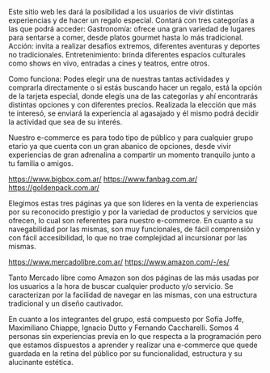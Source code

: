 Este sitio web les dará la posibilidad a los usuarios de vivir distintas experiencias y de hacer un regalo especial.
Contará con tres categorías a las que podrá acceder:
Gastronomía: ofrece una gran variedad de lugares para sentarse a comer, desde platos gourmet hasta lo más tradicional.
Acción: invita a realizar desafíos extremos, diferentes aventuras y deportes no tradicionales.
Entretenimiento: brinda diferentes espacios culturales como shows en vivo, entradas a cines y teatros, entre otros.

Como funciona:
Podes elegir una de nuestras tantas actividades y comprarla directamente o si estás buscando hacer un regalo, está la opción de la tarjeta especial, donde elegís una de las categorías y ahí encontrarás distintas opciones y con diferentes precios. Realizada la elección que más te interesó, se enviará la experiencia al agasajado y él mismo podrá decidir la actividad que sea de su interés.


Nuestro e-commerce es para todo tipo de público y para cualquier grupo etario ya que cuenta con un gran abanico de opciones, desde vivir experiencias de gran adrenalina a compartir un momento tranquilo junto a tu familia o amigos.  

https://www.bigbox.com.ar/ 
https://www.fanbag.com.ar/
https://goldenpack.com.ar/

 Elegimos estas tres páginas ya que son líderes en la venta de experiencias por su reconocido prestigio y por la variedad de productos y servicios que ofrecen, lo cual son referentes para nuestro e-commerce. En cuanto a su navegabilidad por las mismas, son muy funcionales, de fácil comprensión y con fácil accesibilidad, lo que no trae complejidad al incursionar por las mismas.


https://www.mercadolibre.com.ar/
https://www.amazon.com/-/es/

Tanto Mercado libre como Amazon son dos páginas de las más usadas por los usuarios a la hora de buscar cualquier producto y/o servicio. Se caracterizan por la facilidad de navegar en las mismas, con una estructura tradicional y un diseño cautivador.


En cuanto a los integrantes del grupo, está compuesto por Sofía Joffe, Maximiliano Chiappe, Ignacio Dutto y Fernando Caccharelli. Somos 4 personas sin experiencias previa en lo que respecta a la programación pero que estamos dispuestos a aprender y realizar una e-commerce que quede guardada en la retina del público por su funcionalidad, estructura y su alucinante estética. 

